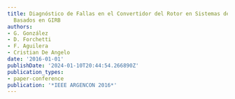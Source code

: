 ```yaml
---
title: Diagnóstico de Fallas en el Convertidor del Rotor en Sistemas de Generación
  Basados en GIRB
authors:
- G. González
- D. Forchetti
- F. Aguilera
- Cristian De Angelo
date: '2016-01-01'
publishDate: '2024-01-10T20:44:54.266890Z'
publication_types:
- paper-conference
publication: '*IEEE ARGENCON 2016*'
---
```

